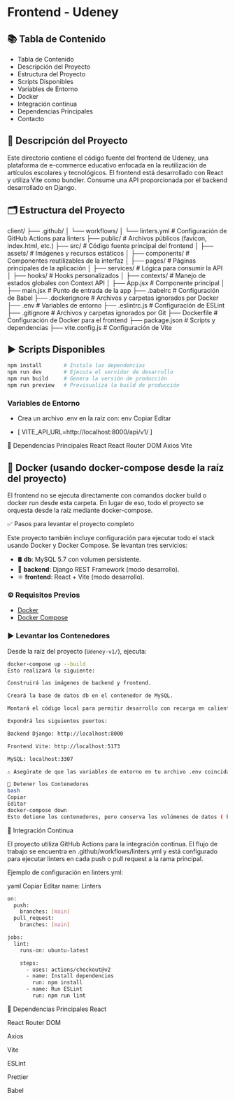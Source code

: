 # Frontend - Udeney

## 📚 Tabla de Contenido

- Tabla de Contenido
- Descripción del Proyecto
- Estructura del Proyecto
- Scripts Disponibles
- Variables de Entorno
- Docker
- Integración continua
- Dependencias Principales
- Contacto

## 📖 Descripción del Proyecto

Este directorio contiene el código fuente del frontend de Udeney, una plataforma de e-commerce educativo enfocada en la reutilización de artículos escolares y tecnológicos. El frontend está desarrollado con React y utiliza Vite como bundler. Consume una API proporcionada por el backend desarrollado en Django.

## 🗂️ Estructura del Proyecto

client/
├── .github/
│ └── workflows/
│ └── linters.yml # Configuración de GitHub Actions para linters
├── public/ # Archivos públicos (favicon, index.html, etc.)
├── src/ # Código fuente principal del frontend
│ ├── assets/ # Imágenes y recursos estáticos
│ ├── components/ # Componentes reutilizables de la interfaz
│ ├── pages/ # Páginas principales de la aplicación
│ ├── services/ # Lógica para consumir la API
│ ├── hooks/ # Hooks personalizados
│ ├── contexts/ # Manejo de estados globales con Context API
│ ├── App.jsx # Componente principal
│ ├── main.jsx # Punto de entrada de la app
├── .babelrc # Configuración de Babel
├── .dockerignore # Archivos y carpetas ignorados por Docker
├── .env # Variables de entorno
├── .eslintrc.js # Configuración de ESLint
├── .gitignore # Archivos y carpetas ignorados por Git
├── Dockerfile # Configuración de Docker para el frontend
├── package.json # Scripts y dependencias
├── vite.config.js # Configuración de Vite

## ▶️ Scripts Disponibles

```bash
npm install       # Instala las dependencias
npm run dev       # Ejecuta el servidor de desarrollo
npm run build     # Genera la versión de producción
npm run preview   # Previsualiza la build de producción

```

### Variables de Entorno

- Crea un archivo .env en la raíz con:
  env
  Copiar
  Editar

- [ VITE_API_URL=http://localhost:8000/api/v1/ ]

🧩 Dependencias Principales
React
React Router DOM
Axios
Vite

## 🐳 Docker (usando docker-compose desde la raíz del proyecto)

El frontend no se ejecuta directamente con comandos docker build o docker run desde esta carpeta. En lugar de eso, todo el proyecto se orquesta desde la raíz mediante docker-compose.

✅ Pasos para levantar el proyecto completo

Este proyecto también incluye configuración para ejecutar todo el stack usando Docker y Docker Compose. Se levantan tres servicios:

- 🛢️ **db**: MySQL 5.7 con volumen persistente.
- 🐍 **backend**: Django REST Framework (modo desarrollo).
- ⚛️ **frontend**: React + Vite (modo desarrollo).

### ⚙️ Requisitos Previos

- [Docker](https://www.docker.com/)
- [Docker Compose](https://docs.docker.com/compose/)

### ▶️ Levantar los Contenedores

Desde la raíz del proyecto (`Udeney-v1/`), ejecuta:

```bash
docker-compose up --build
Esto realizará lo siguiente:

Construirá las imágenes de backend y frontend.

Creará la base de datos db en el contenedor de MySQL.

Montará el código local para permitir desarrollo con recarga en caliente ( hot reload).

Expondrá los siguientes puertos:

Backend Django: http://localhost:8000

Frontend Vite: http://localhost:5173

MySQL: localhost:3307

⚠️ Asegúrate de que las variables de entorno en tu archivo .env coincidan con las utilizadas en docker-compose.yml.

🛑 Detener los Contenedores
bash
Copiar
Editar
docker-compose down
Esto detiene los contenedores, pero conserva los volúmenes de datos ( base de datos persistente).

```

🧪 Integración Continua

El proyecto utiliza GitHub Actions para la integración continua. El flujo de trabajo se encuentra en .github/workflows/linters.yml y está configurado para ejecutar linters en cada push o pull request a la rama principal.

Ejemplo de configuración en linters.yml:

yaml
Copiar
Editar
name: Linters

```bash
on:
  push:
    branches: [main]
  pull_request:
    branches: [main]

jobs:
  lint:
    runs-on: ubuntu-latest

    steps:
      - uses: actions/checkout@v2
      - name: Install dependencies
        run: npm install
      - name: Run ESLint
        run: npm run lint

```

🧩 Dependencias Principales
React

React Router DOM

Axios

Vite

ESLint

Prettier

Babel
